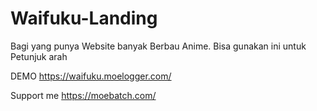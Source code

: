 # Waifuku-Landing
Bagi yang punya Website banyak Berbau Anime. Bisa gunakan ini untuk Petunjuk arah 

DEMO
https://waifuku.moelogger.com/

Support me
https://moebatch.com/
